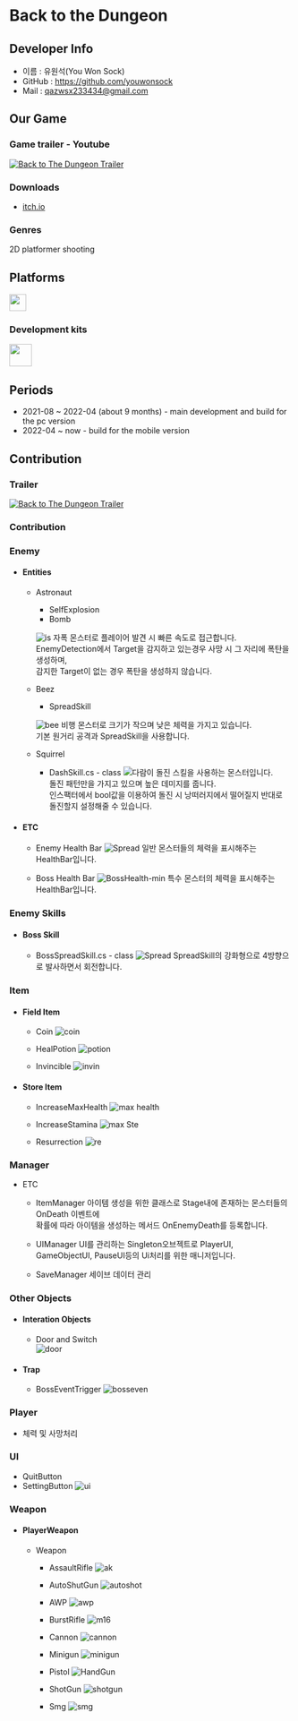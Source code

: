 # Back to the Dungeon

## Developer Info
* 이름 : 유원석(You Won Sock)
* GitHub : https://github.com/youwonsock
* Mail : qazwsx233434@gmail.com

## Our Game
### Game trailer - Youtube

[![Back to The Dungeon Trailer](https://img.youtube.com/vi/hy_my0OQddc/0.jpg)](https://www.youtube.com/watch?v=hy_my0OQddc) 

### Downloads

* [itch.io](https://devslem.itch.io/back-to-the-dungeon)

### Genres

2D platformer shooting

<b><h2>Platforms</h2></b>

<p>
<img src="https://upload.wikimedia.org/wikipedia/commons/c/c7/Windows_logo_-_2012.png" height="30">
</p>

### Development kits

<p>
<img src="https://upload.wikimedia.org/wikipedia/commons/thumb/1/19/Unity_Technologies_logo.svg/1280px-Unity_Technologies_logo.svg.png" height="40">
</p>

<b><h2>Periods</h2></b>

* 2021-08 ~ 2022-04 (about 9 months) - main development and build for the pc version
* 2022-04 ~ now - build for the mobile version

<b><h2>Contribution</h2></b> 


### Trailer
[![Back to The Dungeon Trailer](https://img.youtube.com/vi/hy_my0OQddc/0.jpg)](https://www.youtube.com/watch?v=hy_my0OQddc) 

### Contribution

### Enemy
* #### Entities
  * Astronaut
    * SelfExplosion
    * Bomb
      
    ![is](https://github.com/youwonsock/back-to-the-dungeon-scripts/assets/46276141/af955e55-ad8b-49af-8d2a-b58260acd575)
    자폭 몬스터로 플레이어 발견 시 빠른 속도로 접근합니다.  
    EnemyDetection에서 Target을 감지하고 있는경우 사망 시 그 자리에 폭탄을 생성하며,  
    감지한 Target이 없는 경우 폭탄을 생성하지 않습니다.
      
  * Beez
    * SpreadSkill  
      
    ![bee](https://github.com/youwonsock/back-to-the-dungeon-scripts/assets/46276141/6681e588-0dc5-4f4e-a7e6-c83a2db97445)
    비행 몬스터로 크기가 작으며 낮은 체력을 가지고 있습니다.  
    기본 원거리 공격과 SpreadSkill을 사용합니다.
    
  * Squirrel
    * DashSkill.cs - class
    ![다람이](https://github.com/youwonsock/back-to-the-dungeon-scripts/assets/46276141/f1ac8c76-9fa4-4217-ae65-296959d63bb6)
    돌진 스킬을 사용하는 몬스터입니다.  
    돌진 패턴만을 가지고 있으며 높은 데미지를 줍니다.  
    인스팩터에서 bool값을 이용하여 돌진 시 낭떠러지에서 떨어질지 반대로 돌진할지 설정해줄 수 있습니다.
    
* #### ETC
  * Enemy Health Bar
    ![Spread](https://github.com/youwonsock/back-to-the-dungeon-scripts/assets/46276141/d6353317-ddb8-4127-be28-91e6eeaca546)
    일반 몬스터들의 체력을 표시해주는 HealthBar입니다.

  * Boss Health Bar
    ![BossHealth-min](https://github.com/youwonsock/back-to-the-dungeon-scripts/assets/46276141/5b955525-8ff5-433c-bb73-37ad0605d0b6)
    특수 몬스터의 체력을 표시해주는 HealthBar입니다.

### Enemy Skills
* #### Boss Skill
  * BossSpreadSkill.cs - class
    ![Spread](https://github.com/youwonsock/back-to-the-dungeon-scripts/assets/46276141/2a434c60-2f95-43e2-851b-e1009d5b7356)
    SpreadSkill의 강화형으로 4방향으로 발사하면서 회전합니다.
    
### Item
* #### Field Item
  * Coin
    ![coin](https://github.com/youwonsock/back-to-the-dungeon-scripts/assets/46276141/35c17f3a-fcda-4e80-8e3e-43a7439da265)  
    
  * HealPotion
    ![potion](https://github.com/youwonsock/back-to-the-dungeon-scripts/assets/46276141/5b80709d-9164-4440-92e2-0311a757bf1a)  
    
  * Invincible
    ![invin](https://github.com/youwonsock/back-to-the-dungeon-scripts/assets/46276141/5db34b85-9067-47ca-9979-d1d431f310ef)  
    
* #### Store Item
  * IncreaseMaxHealth
    ![max health](https://github.com/youwonsock/back-to-the-dungeon-scripts/assets/46276141/0af8e66f-14c3-43fc-828e-a7271f78e617)  

  * IncreaseStamina
    ![max Ste](https://github.com/youwonsock/back-to-the-dungeon-scripts/assets/46276141/38aae36f-9eaf-47f4-8370-1f9b42ce6641)  

  * Resurrection
    ![re](https://github.com/youwonsock/back-to-the-dungeon-scripts/assets/46276141/ef0f4ed8-3001-4e64-a24b-84ae5f0bf6a7)

### Manager
* ETC
  * ItemManager
    아이템 생성을 위한 클래스로 Stage내에 존재하는 몬스터들의 OnDeath 이벤트에  
    확률에 따라 아이템을 생성하는 메서드 OnEnemyDeath를 등록합니다. 
    
  * UIManager
    UI를 관리하는 Singleton오브젝트로 PlayerUI, GameObjectUI, PauseUI등의 Ui처리를 위한 매니저입니다.
    
  * SaveManager
    세이브 데이터 관리

### Other Objects
* #### Interation Objects  
  * Door and Switch  
  ![door](https://github.com/youwonsock/back-to-the-dungeon-scripts/assets/46276141/9ceaff02-a56d-43d0-9d1c-c5c56e06ee61)
  
* #### Trap
  * BossEventTrigger
    ![bosseven](https://github.com/youwonsock/back-to-the-dungeon-scripts/assets/46276141/883a19e0-751d-4b48-bad4-83449798741d)  

### Player
  * 체력 및 사망처리
    
### UI
  * QuitButton
  * SettingButton
  ![ui](https://github.com/youwonsock/back-to-the-dungeon-scripts/assets/46276141/496ab77b-bb31-4883-92ba-72469a7a71b8)

### Weapon
* #### PlayerWeapon
  * Weapon
    * AssaultRifle
      ![ak](https://github.com/youwonsock/back-to-the-dungeon-scripts/assets/46276141/6a0058a7-3b47-44e7-879f-2df2810fc0c5)
  
    * AutoShutGun
      ![autoshot](https://github.com/youwonsock/back-to-the-dungeon-scripts/assets/46276141/96a8bb8f-9965-4c94-a336-df6dc9271d83)
  
    * AWP
      ![awp](https://github.com/youwonsock/back-to-the-dungeon-scripts/assets/46276141/c04c358e-68c8-409f-8a91-cd7ed655fcd8)
  
    * BurstRifle
      ![m16](https://github.com/youwonsock/back-to-the-dungeon-scripts/assets/46276141/1dcd52a1-3564-48a3-b75e-71318532b2db)
  
    * Cannon
      ![cannon](https://github.com/youwonsock/back-to-the-dungeon-scripts/assets/46276141/010f417c-de69-4069-b4e7-7f4422dbd1ae)
  
    * Minigun
      ![minigun](https://github.com/youwonsock/back-to-the-dungeon-scripts/assets/46276141/d6524d28-41b7-450d-8fdb-8705eb08fdba)
  
    * Pistol
      ![HandGun](https://github.com/youwonsock/back-to-the-dungeon-scripts/assets/46276141/deb734f9-4563-4fb0-b966-5982ec287998)
  
    * ShotGun
      ![shotgun](https://github.com/youwonsock/back-to-the-dungeon-scripts/assets/46276141/4f7bb0ca-a397-4b84-9ac7-686b069c0f6b)
  
    * Smg
      ![smg](https://github.com/youwonsock/back-to-the-dungeon-scripts/assets/46276141/8c0f99a0-b5e5-4811-804b-df52adc9665d)  

